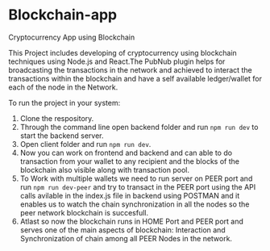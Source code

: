 # Blockchain-app

Cryptocurrency App using Blockchain

This Project includes developing of cryptocurrency using blockchain techniques using Node.js and React.The PubNub plugin helps for  broadcasting the transactions in the network and achieved to interact the transactions within the blockchain and have a self available ledger/wallet for each of the node in the Network.

To run the project in your system:<br/>
1. Clone the respository.<br/>
2. Through the command line open backend folder and run ```npm run dev``` to start the backend server.<br/>
3. Open client folder and run ```npm run dev```.<br/>
4. Now you can work on frontend and backend and can able to do transaction from your wallet to any recipient and the blocks of the blockchain also visible along with transaction pool.
5. To Work with multiple wallets we need  to run server on PEER port and run ```npm run dev-peer``` and try to transact in the PEER port using the API calls avilable in the index.js file in backend using POSTMAN and it enables us to watch the chain synchronization in all the nodes so the peer network blockchain is succesfull.
6. Atlast so now the blockchain runs in HOME Port and PEER port and serves one of the main aspects of blockchain: Interaction and Synchronization of chain among all PEER Nodes in the network.

